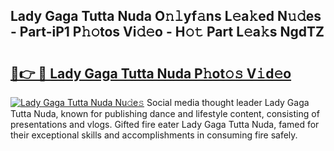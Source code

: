 ## Lady Gaga Tutta Nuda O𝚗𝚕yf𝚊ns L𝚎a𝚔ed N𝚞𝚍es - Part-iP1 P𝚑𝚘tos Vi𝚍𝚎o - H𝚘𝚝 Part L𝚎a𝚔s NgdTZ

# <h2><a href="http://kfeolx.oniu.top/?m=Lady+Gaga+Tutta+Nuda">🔗👉 🔴 Lady Gaga Tutta Nuda P𝚑ot𝚘𝚜 V𝚒d𝚎o</a></h2>

[![Lady Gaga Tutta Nuda Nu𝚍e𝚜](https://i.imgur.com/0qMVB7G.gif)](http://kfeolx.oniu.top/?m=Lady+Gaga+Tutta+Nuda)
Social media thought leader Lady Gaga Tutta Nuda, known for publishing dance and lifestyle content, consisting of presentations and vlogs. Gifted fire eater Lady Gaga Tutta Nuda, famed for their exceptional skills and accomplishments in consuming fire safely.  
